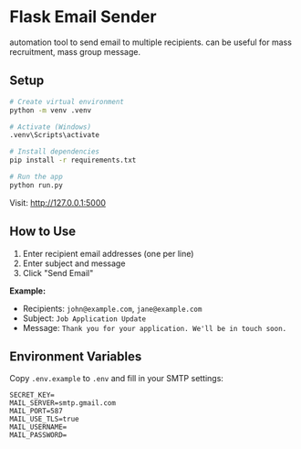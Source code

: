 # Flask Email Sender

automation tool to send email to multiple recipients. can be useful for mass recruitment, mass group message.

## Setup

```bash
# Create virtual environment
python -m venv .venv

# Activate (Windows)
.venv\Scripts\activate

# Install dependencies
pip install -r requirements.txt

# Run the app
python run.py
```

Visit: http://127.0.0.1:5000

## How to Use

1. Enter recipient email addresses (one per line)
2. Enter subject and message
3. Click "Send Email"

**Example:**
- Recipients: `john@example.com`, `jane@example.com`
- Subject: `Job Application Update`
- Message: `Thank you for your application. We'll be in touch soon.`

## Environment Variables

Copy `.env.example` to `.env` and fill in your SMTP settings:

```env
SECRET_KEY=
MAIL_SERVER=smtp.gmail.com
MAIL_PORT=587
MAIL_USE_TLS=true
MAIL_USERNAME=
MAIL_PASSWORD=
```
